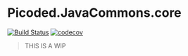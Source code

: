 # Picoded.JavaCommons.core

[![Build Status](https://travis-ci.org/picoded/JavaCommons-core.svg?branch=master)](https://travis-ci.org/picoded/JavaCommons-core)
[![codecov](https://codecov.io/gh/picoded/JavaCommons-core/branch/master/graph/badge.svg)](https://codecov.io/gh/picoded/JavaCommons-core/branch/master)

> THIS IS A WIP